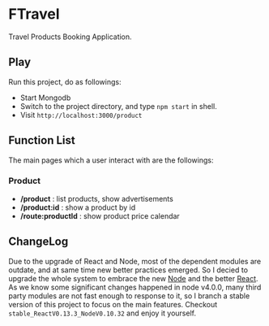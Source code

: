 # FTravel
Travel Products Booking Application.

## Play

Run this project, do as followings:

* Start Mongodb
* Switch to the project directory, and type `npm start` in shell.
* Visit `http://localhost:3000/product`

## Function List

The main pages which a user interact with are the followings: 

### Product 

* **/product** : list products, show advertisements
* **/product:id**	: show a product by id
* **/route:productId** : show product price calendar

## ChangeLog

Due to the upgrade of React and Node, most of the dependent modules are outdate, and at same time new better practices emerged. So I decied to upgrade the whole system to embrace the new [Node](https://nodejs.org/en/docs/) and the better [React](http://facebook.github.io/react/blog/2015/10/07/react-v0.14.html). As we know some significant changes happened in node v4.0.0, many third party modules are not fast enough to response to it, so I branch a stable version of this project to focus on the main features. Checkout `stable_ReactV0.13.3_NodeV0.10.32` and enjoy it yourself.

